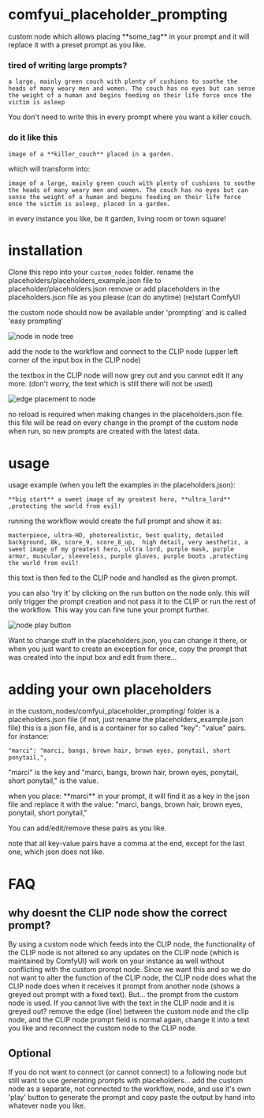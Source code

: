# comfyui_placeholder_prompting

custom node which allows placing \*\*some_tag\*\* in your prompt and it will replace it with a preset prompt as you like.

### **tired of writing large prompts?**
```a large, mainly green couch with plenty of cushions to soothe the heads of many weary men and women. The couch has no eyes but can sense the weight of a human and begins feeding on their life force once the victim is asleep```

You don't need to write this in every prompt where you want a killer couch.

### **do it like this**

```image of a **killer_couch** placed in a garden.```

which will transform into:

```image of a large, mainly green couch with plenty of cushions to soothe the heads of many weary men and women. The couch has no eyes but can sense the weight of a human and begins feeding on their life force once the victim is asleep, placed in a garden.```

in every instance you like, be it garden, living room or town square!

# installation
Clone this repo into your ```custom_nodes``` folder.
rename the placeholders/placeholders_example.json file to placeholder/placeholders.json
remove or add placeholders in the placeholders.json file as you please (can do anytime)
(re)start ComfyUI

the custom node should now be available under 'prompting' and is called 'easy prompting'

![node in node tree](assets/images/node_in_node_tree.png)

add the node to the workflow and connect to the CLIP node (upper left corner of the input box in the CLIP node)


the textbox in the CLIP node will now grey out and you cannot edit it any more. (don't worry, the text which is still there will not be used)

![edge placement to node](assets/images/place_to_link_edge.png)

no reload is required when making changes in the placeholders.json file. this file will be read on every change in the prompt of the custom node when run, so new prompts are created with the latest data.

# usage
usage example (when you left the examples in the placeholders.json):

```**big start** a sweet image of my greatest hero, **ultra_lord** ,protecting the world from evil!```

running the workflow would create the full prompt and show it as:


```masterpiece, ultra-HD, photorealistic, best quality, detailed background, 8k, score_9, score_8_up,  high detail, very aesthetic, a sweet image of my greatest hero, ultra lord, purple mask, purple armor, muscular, sleeveless, purple gloves, purple boots ,protecting the world from evil!```

this text is then fed to the CLIP node and handled as the given prompt.

you can also 'try it' by clicking on the run button on the node only.
this will only trigger the prompt creation and not pass it to the CLIP or run the rest of the workflow. This way you can fine tune your prompt further.

![node play button](assets/images/creating_prompt_with_node_play_button.png)

Want to change stuff in the placeholders.json, you can change it there, or when you just want to create an exception for once, copy the prompt that was created into the input box and edit from there...

# adding your own placeholders
in the custom_nodes/comfyui_placeholder_prompting/ folder is a placeholders.json file
(if not, just rename the placeholders_example.json file)
this is a json file, and is a container for so called "key": "value" pairs.
for instance:

```"marci": "marci, bangs, brown hair, brown eyes, ponytail, short ponytail,",```

"marci" is the key and "marci, bangs, brown hair, brown eyes, ponytail, short ponytail," is the value.

when you place: \*\*marci\*\* in your prompt, it will find it as a key in the json file and replace it with the value: "marci, bangs, brown hair, brown eyes, ponytail, short ponytail,"

You can add/edit/remove these pairs as you like.

note that all key-value pairs have a comma at the end, except for the last one, which json does not like.

# FAQ
## why doesnt the CLIP node show the correct prompt?
By using a custom node which feeds into the CLIP node, the functionality of the CLIP node is not altered so any updates on the CLIP node (which is maintained by ComfyUI) will work on your instance as well without conflicting with the custom prompt node.
Since we want this and so we do not want to alter the function of the CLIP node, the CLIP node does what the CLIP node does when it receives it prompt from another node (shows a greyed out prompt with a fixed text).
But... the prompt from the custom node is used.
If you cannot live with the text in the CLIP node and it is greyed out?
remove the edge (line) between the custom node and the clip node, and the CLIP node prompt field is normal again, change it into a text you like and reconnect the custom node to the CLIP node.

## Optional
If you do not want to connect (or cannot connect) to a following node but still want to use generating prompts with placeholders... 
add the custom node as a separate, not connected to the workflow, node, and use it's own 'play' button to generate the prompt and copy paste the output by hand into whatever node you like.